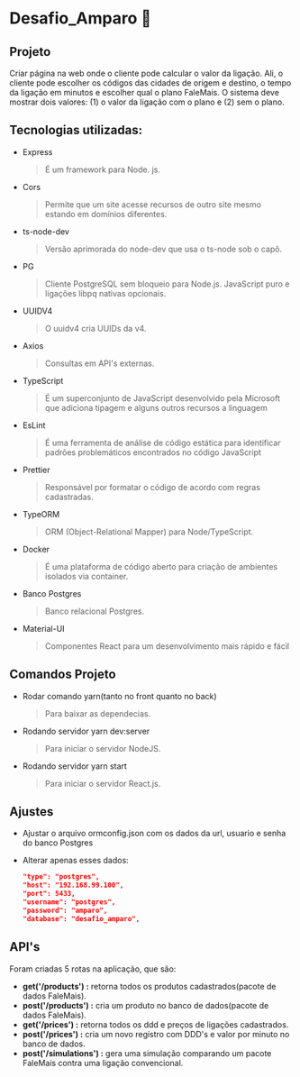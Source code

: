 # Desafio_Amparo :rocket:

## Projeto
   Criar página na web onde o cliente pode calcular o valor da ligação. Ali, o cliente pode escolher os códigos das cidades de origem e destino, o tempo da ligação em minutos e escolher qual o plano FaleMais. O sistema deve mostrar dois valores: (1) o valor da ligação com o plano e (2) sem o plano.

## Tecnologias utilizadas:

- Express
  > É um framework para Node. js.
  
- Cors
  > Permite que um site acesse recursos de outro site mesmo estando em domínios diferentes.
  
- ts-node-dev
  > Versão aprimorada do node-dev que usa o ts-node sob o capô.
  
- PG
  > Cliente PostgreSQL sem bloqueio para Node.js. JavaScript puro e ligações libpq nativas opcionais.
  
- UUIDV4
  > O uuidv4 cria UUIDs da v4.
  
- Axios
  > Consultas em API's externas.
  
- TypeScript
  > É um superconjunto de JavaScript desenvolvido pela Microsoft que adiciona tipagem e alguns outros recursos a linguagem

- EsLint
  > É uma ferramenta de análise de código estática para identificar padrões problemáticos encontrados no código JavaScript

- Prettier
  > Responsável por formatar o código de acordo com regras cadastradas.
  
- TypeORM
  > ORM (Object-Relational Mapper) para Node/TypeScript.
  
- Docker
  > É uma plataforma de código aberto para criação de ambientes isolados via container.
  
- Banco Postgres
  > Banco relacional Postgres.
  
- Material-UI
  > Componentes React para um desenvolvimento mais rápido e fácil


## Comandos Projeto
- Rodar comando yarn(tanto no front quanto no back)
  > Para baixar as dependecias.

- Rodando servidor yarn dev:server
  > Para iniciar o servidor NodeJS.
  
- Rodando servidor yarn start
  > Para iniciar o servidor React.js.

## Ajustes
- Ajustar o arquivo ormconfig.json com os dados da url, usuario e senha do banco Postgres
- Alterar apenas esses dados:

  ~~~JSON
  "type": "postgres",
  "host": "192.168.99.100",
  "port": 5433,
  "username": "postgres",
  "password": "amparo",
  "database": "desafio_amparo",
  ~~~

## API's
Foram criadas 5 rotas na aplicação, que são:

  - **get('/products') :** retorna todos os produtos cadastrados(pacote de dados FaleMais).
  - **post('/products') :** cria um produto no banco de dados(pacote de dados FaleMais).
  - **get('/prices') :** retorna todos os  ddd e preços de ligações cadastrados.
  - **post('/prices') :** cria um novo registro com DDD's e valor por minuto no banco de dados.
  - **post('/simulations') :** gera uma simulação comparando um pacote FaleMais contra uma ligação convencional.
 
